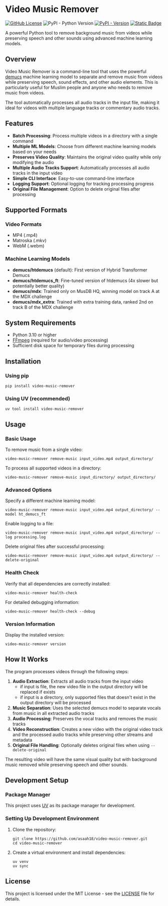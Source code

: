 # Video Music Remover

[![GitHub License](https://img.shields.io/github/license/asaah18/video-music-remover)](/LICENSE)
![PyPI - Python Version](https://img.shields.io/pypi/pyversions/video-music-remover)
[![PyPI - Version](https://img.shields.io/pypi/v/video-music-remover)](https://pypi.org/project/video-music-remover/)
[![Static Badge](https://img.shields.io/badge/package_manager-uv-blue?color=8A2BE2)](https://docs.astral.sh/uv/)

A powerful Python tool to remove background music from videos while preserving speech and other sounds using advanced
machine learning models.

## Overview

Video Music Remover is a command-line tool that uses the powerful [demucs](https://github.com/adefossez/demucs) machine
learning model to separate and remove music from videos while preserving speech, sound effects, and other audio
elements.
This is particularly useful for Muslim people and anyone who needs to remove music from videos.

The tool automatically processes all audio tracks in the input file, making it ideal for videos with multiple
language tracks or commentary audio tracks.

## Features

- **Batch Processing**: Process multiple videos in a directory with a single command
- **Multiple ML Models**: Choose from different machine learning models based on your needs
- **Preserves Video Quality**: Maintains the original video quality while only modifying the audio
- **Multiple Audio Tracks Support**: Automatically processes all audio tracks in the input video
- **Simple CLI Interface**: Easy-to-use command-line interface
- **Logging Support**: Optional logging for tracking processing progress
- **Original File Management**: Option to delete original files after processing

## Supported Formats

### Video Formats

- MP4 (.mp4)
- Matroska (.mkv)
- WebM (.webm)

### Machine Learning Models

- **demucs/htdemucs** (default): First version of Hybrid Transformer Demucs
- **demucs/htdemucs_ft**: Fine-tuned version of htdemucs (4x slower but potentially better quality)
- **demucs/mdx**: Trained only on MusDB HQ, winning model on track A at the MDX challenge
- **demucs/mdx_extra**: Trained with extra training data, ranked 2nd on track B of the MDX challenge

## System Requirements

- Python 3.10 or higher
- [FFmpeg](https://ffmpeg.org) (required for audio/video processing)
- Sufficient disk space for temporary files during processing

## Installation

### Using pip

```shell
pip install video-music-remover
```

### Using UV (recommended)

```shell
uv tool install video-music-remover
```

## Usage

### Basic Usage

To remove music from a single video:

```shell
video-music-remover remove-music input_video.mp4 output_directory/
```

To process all supported videos in a directory:

```shell
video-music-remover remove-music input_directory/ output_directory/
```

### Advanced Options

Specify a different machine learning model:

```shell
video-music-remover remove-music input_video.mp4 output_directory/ --model ht_demucs_ft
```

Enable logging to a file:

```shell
video-music-remover remove-music input_video.mp4 output_directory/ --log processing.log
```

Delete original files after successful processing:

```shell
video-music-remover remove-music input_video.mp4 output_directory/ --delete-original
```

### Health Check

Verify that all dependencies are correctly installed:

```shell
video-music-remover health-check
```

For detailed debugging information:

```shell
video-music-remover health-check --debug
```

### Version Information

Display the installed version:

```shell
video-music-remover version
```

## How It Works

The program processes videos through the following steps:

1. **Audio Extraction**: Extracts all audio tracks from the input video
   - if input is file, the new video file in the output directory will be replaced if exists
   - if input is a directory, only supported files that doesn't exist in the output directory will be processed
2. **Music Separation**: Uses the selected demucs model to separate vocals from music in all extracted audio tracks
3. **Audio Processing**: Preserves the vocal tracks and removes the music tracks
4. **Video Reconstruction**: Creates a new video with the original video track and the processed audio tracks while
   preserving other streams and metadata
5. **Original File Handling**: Optionally deletes original files when using `--delete-original`

The resulting video will have the same visual quality but with background music removed while preserving speech and
other sounds.

## Development Setup

### Package Manager

This project uses [UV](https://docs.astral.sh/uv/) as its package manager for development.

### Setting Up Development Environment

1. Clone the repository:
   ```shell
   git clone https://github.com/asaah18/video-music-remover.git
   cd video-music-remover
   ```

2. Create a virtual environment and install dependencies:
   ```shell
   uv venv
   uv sync
   ```

## License

This project is licensed under the MIT License - see the [LICENSE](LICENSE) file for details.
